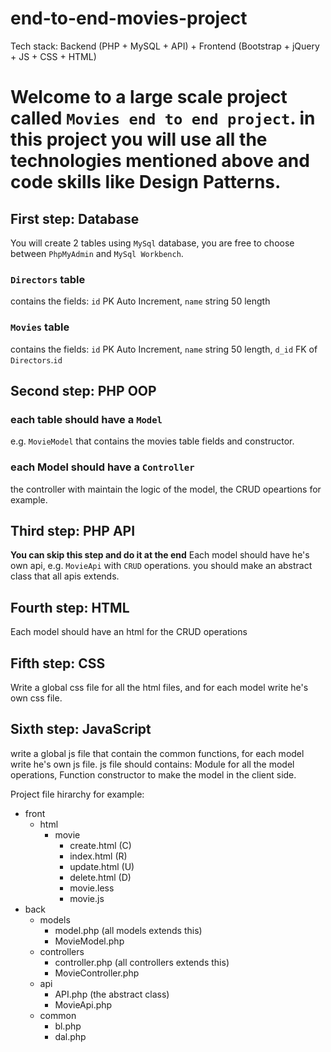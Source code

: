 # end-to-end-movies-project
Tech stack: Backend (PHP + MySQL + API) + Frontend (Bootstrap + jQuery + JS + CSS + HTML)

# Welcome to a large scale project called `Movies end to end project`. in this project you will use all the technologies mentioned above and code skills like Design Patterns.

## First step: Database
You will create 2 tables using `MySql` database, you are free to choose between `PhpMyAdmin` and `MySql Workbench`.

### `Directors` table
contains the fields: `id` PK Auto Increment, `name` string 50 length

### `Movies` table
contains the fields: `id` PK Auto Increment, `name` string 50 length, `d_id` FK of `Directors`.`id`

## Second step: PHP OOP
### each table should have a `Model`
e.g. `MovieModel` that contains the movies table fields and constructor.
### each  Model should have a `Controller`
the controller with maintain the logic of the model, the CRUD opeartions for example.

## Third step: PHP API
**You can skip this step and do it at the end**
Each model should have he's own api, e.g. `MovieApi` with `CRUD` operations.
you should make an abstract class that all apis extends.

## Fourth step: HTML
Each model should have an html for the CRUD operations

## Fifth step: CSS
Write a global css file for all the html files, and for each model write he's own css file.

## Sixth step: JavaScript
write a global js file that contain the common functions, for each model write he's own js file.
js file should contains: Module for all the model operations, Function constructor to make the model in the client side.



Project file hirarchy for example:
* front
    * html
        * movie
            * create.html (C)
            * index.html  (R)
            * update.html (U)
            * delete.html (D)
            * movie.less
            * movie.js
* back
    * models
        * model.php (all models extends this)
        * MovieModel.php
    * controllers
        * controller.php (all controllers extends this)
        * MovieController.php
    * api
        * API.php (the abstract class)
        * MovieApi.php
    * common
        * bl.php
        * dal.php
